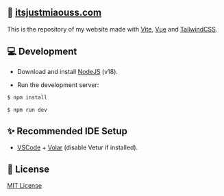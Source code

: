 ## 🔗 [itsjustmiaouss.com](https://itsjustmiaouss.com)

This is the repository of my website made with [Vite](https://vitejs.dev/), [Vue](https://vuejs.org/) and [TailwindCSS](https://tailwindcss.com/).

## 💻 Development

- Download and install [NodeJS](https://nodejs.org) (v18).

- Run the development server:

```bash
$ npm install

$ npm run dev
```

## ✨ Recommended IDE Setup

- [VSCode](https://code.visualstudio.com/) + [Volar](https://marketplace.visualstudio.com/items?itemName=Vue.volar) (disable Vetur if installed).

## 📜 License

[MIT License](https://github.com/ItsJustMiaouss/itsjustmiaouss.com/blob/v3/LICENSE.md)
